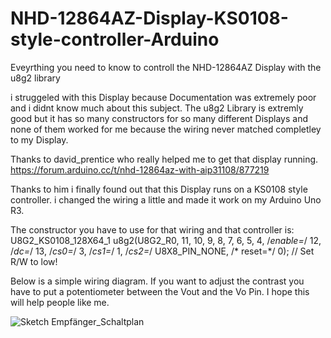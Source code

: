 # NHD-12864AZ-Display-KS0108-style-controller-Arduino
Eveyrthing you need to know to controll the NHD-12864AZ Display with the u8g2 library


i struggeled with this Display because Documentation was extremely poor and i didnt know much about this subject.
The u8g2 Library is extremly good but it has so many constructors for so many different Displays and none of them worked for me
because the wiring never matched completley to my Display.

Thanks to david_prentice who really helped me to get that display running. https://forum.arduino.cc/t/nhd-12864az-with-aip31108/877219

Thanks to him i finally found out that this Display runs on a KS0108 style controller. i changed the wiring a little and made it work
on my Arduino Uno R3.

The constructor you have to use for that wiring and that controller is:
U8G2_KS0108_128X64_1 u8g2(U8G2_R0, 11, 10, 9, 8, 7, 6, 5, 4, /*enable=*/ 12, /*dc=*/ 13, /*cs0=*/ 3, /*cs1=*/ 1, /*cs2=*/ U8X8_PIN_NONE, /* reset=*/  0);   // Set R/W to low!

Below is a simple wiring diagram. If you want to adjust the contrast you have to put a potentiometer between the Vout and the Vo Pin.
I hope this will help people like me.

![Sketch Empfänger_Schaltplan](https://user-images.githubusercontent.com/43731826/125895257-fdd8a30a-8f2c-4d55-bbb0-e5ea96f235b1.png)
